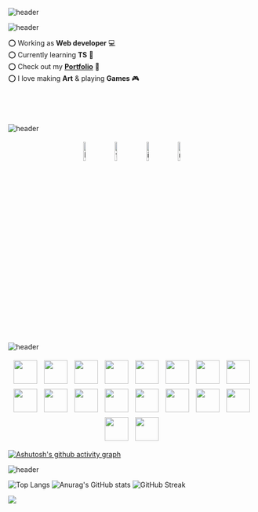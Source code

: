![header](https://capsule-render.vercel.app/api?type=waving&color=0:EAC7C7,100:C0DEFF&fontColor=FF8AAE&height=300&section=header&text=Hey%20There✨&fontSize=90&capsule_render&animation=fadeIn&fontAlignY=40&desc=I'm%20Zainab.&fontAlignY=100)

![header](https://capsule-render.vercel.app/api?type=transparent&height=50&text=About%20Me&fontSize=24&fontColor=FF8AAE&fontAlign=7&animation=twinkling)

<!--  <img align="right" src="https://media.tenor.com/QBvUbxubpa8AAAAC/nisekoi-kosaki-onodera.gif" width="300"/> -->


⭕ Working as **Web developer** 💻
<br/>
⭕ Currently learning **TS** 🍭
<br/>
⭕ Check out my **<a href="https://portfolio-kainy01.vercel.app/">Portfolio</a>** 📝
<br/>
⭕ I love making **Art** & playing **Games** 🎮



<br/>
<br/>
<br/>

![header](https://capsule-render.vercel.app/api?type=transparent&height=30&text=Contact%20Me&fontSize=24&fontColor=FF8AAE&fontAlign=50&animation=twinkling)
<p align="center">
    <a href="https://www.linkedin.com/in/zainab-salah-6169431b4/"><img alt="linkedin" width="10%" style="padding:5px"
            src="https://img.icons8.com/clouds/100/000000/linkedin.png" /></a>
    <a href="https://www.facebook.com/zainab.salah.7146?mibextid=LQQJ4d"><img alt="facebook" width="10%" style="padding:5px"
            src="https://img.icons8.com/clouds/100/000000/facebook-new.png" /></a>
    <a href="https://www.instagram.com/kainy_onodera/"><img alt="instagram" width="10%" style="padding:5px"
            src="https://img.icons8.com/clouds/100/000000/instagram.png" /></a>
      <a href="mailto:zainab.salah.m@outlook.com"><img width="10%" style="padding:5px" src="https://img.icons8.com/clouds/100/new-post.png" alt="new-post"/></a>
</p>

![header](https://capsule-render.vercel.app/api?type=transparent&height=40&text=Stuff%20I%20Worked%20With&fontSize=24&fontColor=FF8AAE&fontAlign=50&animation=twinkling)
<p align="center">
  
  
<img src="https://img.icons8.com/color/48/null/javascript--v1.png" width="48" height="48" style="padding:5px"/>
<img src="https://img.icons8.com/color/48/null/nodejs.png" width="48" height="48" style="padding:5px"/>
<img src="https://img.icons8.com/color/48/null/css3.png" width="48" height="48" style="padding:5px"/>
<img src="https://img.icons8.com/color/48/null/html-5--v2.png" width="48" height="48" style="padding:5px"/>
<img src="https://img.icons8.com/officel/40/null/php-logo.png" width="48" height="48" style="padding:5px"/>
<img src="https://img.icons8.com/stickers/45/null/laravel.png" width="48" height="48" style="padding:5px"/>
<img src="https://img.icons8.com/color/48/null/bootstrap.png" width="48" height="48" style="padding:5px"/>
<img src="https://img.icons8.com/color/48/null/sass.png" width="48" height="48" style="padding:5px"/>
<img src="https://img.icons8.com/color/48/null/mysql-logo.png"  width="48" height="48" style="padding:5px"/>
<img src="https://img.icons8.com/color/48/null/mongodb.png"  width="48" height="48" style="padding:5px"/>
<img src="https://img.icons8.com/color/48/null/c-plus-plus-logo.png" width="48" height="48" style="padding:5px"/>
<img src="https://img.icons8.com/fluency/48/null/visual-studio.png" width="48" height="48" style="padding:5px"/>
  <img src="https://img.icons8.com/officel/40/null/react.png" width="48" height="48" style="padding:5px"/>
  <img src="https://img.icons8.com/color/48/nextjs.png" width="48" height="48" style="padding:5px"/>
  <img src="https://img.icons8.com/fluency/48/typescript--v2.png" width="48" height="48" style="padding:5px"/>
    <img src="https://img.icons8.com/color/48/firebase.png" width="48" height="48" style="padding:5px"/>
    <img src="https://www.cypress.io/images/layouts/cypress-logo.svg" width="48" height="48" style="padding:5px"/>
    <img src="https://img.icons8.com/color/48/tailwindcss.png" width="48" height="48" style="padding:5px"/>
</p>

[![Ashutosh's github activity graph](https://github-readme-activity-graph.vercel.app/graph?username=zainab-salah&bg_color=f9e1ee&color=94248c&line=529e4c&point=3e413f&area=true&hide_border=true)](https://github.com/ashutosh00710/github-readme-activity-graph)

![header](https://capsule-render.vercel.app/api?type=transparent&text=My%20GitHub%20History&fontSize=24&fontColor=FF8AAE&fontAlign=50&animation=twinkling)


![Top Langs](https://github-readme-stats.vercel.app/api/top-langs/?username=zainab-salah&layout=compact&theme=cobalt)
![Anurag's GitHub stats](https://github-readme-stats.vercel.app/api?username=zainab-salah&show_icons=true&theme=cobalt)
![GitHub Streak](https://streak-stats.demolab.com/?user=zainab-salah&theme=tokyonight)

<p align="left">
  <img src="https://capsule-render.vercel.app/api?type=waving&color=0:EAC7C7,100:C0DEFF&height=100&section=footer"/>
</p>



  
